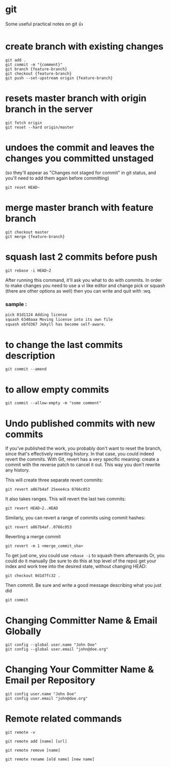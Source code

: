 # git
Some useful practical notes on git :+1:

# create branch with existing changes
```
git add .
git commit -m "{comment}"
git branch {feature-branch}
git checkout {feature-branch}
git push --set-upstream origin {feature-branch}
```

# resets master branch with origin branch in the server
```
git fetch origin
git reset --hard origin/master
```

# undoes the commit and leaves the changes you committed unstaged 
(so they'll appear as "Changes not staged for commit" in git status, and you'll need to add them again before committing)
```
git reset HEAD~
```

# merge master branch with feature branch
```
git checkout master
git merge {feature-branch}
```

# squash last 2 commits before push
```
git rebase -i HEAD~2
```
After running this command, it'll ask you what to do with commits. In order to make changes you need to use a vi like editor and change pick or squash (there are other options as well) then you can write and quit with :wq.  

### sample : 
``` bash
pick 01d1124 Adding license
squash 6340aaa Moving license into its own file
squash ebfd367 Jekyll has become self-aware.
```

# to change the last commits description
```
git commit --amend
```

# to allow empty commits
```
git commit --allow-empty -m "some comment"
```


# Undo published commits with new commits

If you've published the work, you probably don't want to reset the branch, since that's effectively rewriting history. In that case, you could indeed revert the commits. With Git, revert has a very specific meaning: create a commit with the reverse patch to cancel it out. This way you don't rewrite any history.

This will create three separate revert commits:
```
git revert a867b4af 25eee4ca 0766c053
```

It also takes ranges. This will revert the last two commits:
```
git revert HEAD~2..HEAD
```

Similarly, you can revert a range of commits using commit hashes:
```
git revert a867b4af..0766c053 
```

Reverting a merge commit
```
git revert -m 1 <merge_commit_sha>
```

To get just one, you could use `rebase -i` to squash them afterwards
Or, you could do it manually (be sure to do this at top level of the repo)
get your index and work tree into the desired state, without changing HEAD:
```
git checkout 0d1d7fc32 .
```

Then commit. Be sure and write a good message describing what you just did
```
git commit
```
# Changing Committer Name & Email Globally 

```
git config --global user.name "John Doe"
git config --global user.email "john@doe.org"
```
# Changing Your Committer Name & Email per Repository

```
git config user.name "John Doe"
git config user.email "john@doe.org"
```

# Remote related commands
```
git remote -v
```

```
git remote add [name] [url]
```

```
git remote remove [name]
```

```
git remote rename [old name] [new name]
```
